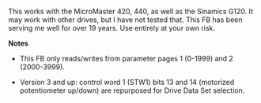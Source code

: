 This works with the MicroMaster 420, 440, as well as the Sinamics G120. It may work with other drives, but I have not tested that. This FB has been serving me well for over 19 years. Use entirely at your own risk.

**Notes**

* This FB only reads/writes from parameter pages 1 (0-1999) and 2 (2000-3999).

* Version 3 and up: control word 1 (STW1) bits 13 and 14 (motorized potentiometer up/down) are repurposed for Drive Data Set selection.
